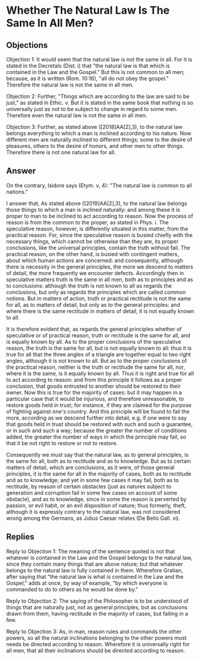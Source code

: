 # Whether The Natural Law Is The Same In All Men?

## Objections

Objection 1: It would seem that the natural law is not the same in all. For it is stated in the Decretals (Dist. i) that "the natural law is that which is contained in the Law and the Gospel." But this is not common to all men; because, as it is written (Rom. 10:16), "all do not obey the gospel." Therefore the natural law is not the same in all men.

Objection 2: Further, "Things which are according to the law are said to be just," as stated in Ethic. v. But it is stated in the same book that nothing is so universally just as not to be subject to change in regard to some men. Therefore even the natural law is not the same in all men.

Objection 3: Further, as stated above ([2018]AA[2],3), to the natural law belongs everything to which a man is inclined according to his nature. Now different men are naturally inclined to different things; some to the desire of pleasures, others to the desire of honors, and other men to other things. Therefore there is not one natural law for all.

## Answer

On the contrary, Isidore says (Etym. v, 4): "The natural law is common to all nations."

I answer that, As stated above ([2019]AA[2],3), to the natural law belongs those things to which a man is inclined naturally: and among these it is proper to man to be inclined to act according to reason. Now the process of reason is from the common to the proper, as stated in Phys. i. The speculative reason, however, is differently situated in this matter, from the practical reason. For, since the speculative reason is busied chiefly with the necessary things, which cannot be otherwise than they are, its proper conclusions, like the universal principles, contain the truth without fail. The practical reason, on the other hand, is busied with contingent matters, about which human actions are concerned: and consequently, although there is necessity in the general principles, the more we descend to matters of detail, the more frequently we encounter defects. Accordingly then in speculative matters truth is the same in all men, both as to principles and as to conclusions: although the truth is not known to all as regards the conclusions, but only as regards the principles which are called common notions. But in matters of action, truth or practical rectitude is not the same for all, as to matters of detail, but only as to the general principles: and where there is the same rectitude in matters of detail, it is not equally known to all.

It is therefore evident that, as regards the general principles whether of speculative or of practical reason, truth or rectitude is the same for all, and is equally known by all. As to the proper conclusions of the speculative reason, the truth is the same for all, but is not equally known to all: thus it is true for all that the three angles of a triangle are together equal to two right angles, although it is not known to all. But as to the proper conclusions of the practical reason, neither is the truth or rectitude the same for all, nor, where it is the same, is it equally known by all. Thus it is right and true for all to act according to reason: and from this principle it follows as a proper conclusion, that goods entrusted to another should be restored to their owner. Now this is true for the majority of cases: but it may happen in a particular case that it would be injurious, and therefore unreasonable, to restore goods held in trust; for instance, if they are claimed for the purpose of fighting against one's country. And this principle will be found to fail the more, according as we descend further into detail, e.g. if one were to say that goods held in trust should be restored with such and such a guarantee, or in such and such a way; because the greater the number of conditions added, the greater the number of ways in which the principle may fail, so that it be not right to restore or not to restore.

Consequently we must say that the natural law, as to general principles, is the same for all, both as to rectitude and as to knowledge. But as to certain matters of detail, which are conclusions, as it were, of those general principles, it is the same for all in the majority of cases, both as to rectitude and as to knowledge; and yet in some few cases it may fail, both as to rectitude, by reason of certain obstacles (just as natures subject to generation and corruption fail in some few cases on account of some obstacle), and as to knowledge, since in some the reason is perverted by passion, or evil habit, or an evil disposition of nature; thus formerly, theft, although it is expressly contrary to the natural law, was not considered wrong among the Germans, as Julius Caesar relates (De Bello Gall. vi).

## Replies

Reply to Objection 1: The meaning of the sentence quoted is not that whatever is contained in the Law and the Gospel belongs to the natural law, since they contain many things that are above nature; but that whatever belongs to the natural law is fully contained in them. Wherefore Gratian, after saying that "the natural law is what is contained in the Law and the Gospel," adds at once, by way of example, "by which everyone is commanded to do to others as he would be done by."

Reply to Objection 2: The saying of the Philosopher is to be understood of things that are naturally just, not as general principles, but as conclusions drawn from them, having rectitude in the majority of cases, but failing in a few.

Reply to Objection 3: As, in man, reason rules and commands the other powers, so all the natural inclinations belonging to the other powers must needs be directed according to reason. Wherefore it is universally right for all men, that all their inclinations should be directed according to reason.